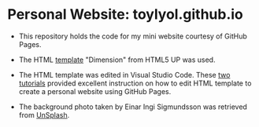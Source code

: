 # Personal Website: toylyol.github.io

- This repository holds the code for my mini website courtesy of GitHub Pages.

- The HTML [template](https://html5up.net/dimension) "Dimension" from HTML5 UP was used.

- The HTML template was edited in Visual Studio Code. These [two](https://themewagon.com/how-to-customize-an-html-template/) [tutorials](https://blog.alanjc.com/articles/how-to-create-and-host-your-first-website-with-github.html) provided excellent instruction on how to edit HTML template to create a personal website using GitHub Pages.

- The background photo taken by Einar Ingi Sigmundsson was retrieved from [UnSplash](https://unsplash.com/photos/QO_XjRt_Hkk?utm_source=unsplash&utm_medium=referral&utm_content=creditShareLink).

